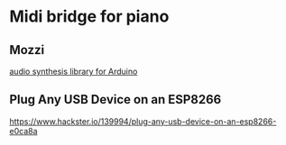 # Midi bridge for piano

## Mozzi

[audio synthesis library for Arduino](https://sensorium.github.io/Mozzi/)

## Plug Any USB Device on an ESP8266

<https://www.hackster.io/139994/plug-any-usb-device-on-an-esp8266-e0ca8a>
